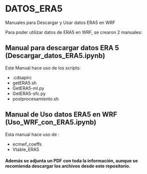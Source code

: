 # DATOS_ERA5
Manuales para Descargar y Usar datos ERA5 en WRF

Para poder utilizar datos de ERA5 en WRF, se crearon 2 manuales: 

## Manual para descargar datos ERA 5 (Descargar_datos_ERA5.ipynb)
Este Manual hace uso de los scripts: 
* .cdsapirc
* getERA5.sh 
* GetERA5-ml.py
* GetERA5-sfc.py
* postprocesamiento.sh


## Manual de Uso datos ERA5 en WRF (Uso_WRF_con_ERA5.ipynb)
Esta manual hace uso de :
* ecmwf_coeffs
* Vtable_ERA5

#### Además se adjunta un PDF con toda la información, aunque se recomienda descargar los archivos desde este repositorio. 


